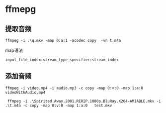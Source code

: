 


# ffmepg 


## 提取音频
```shell
ffmpeg -i .\q.mkv -map 0:a:1 -acodec copy  -vn t.m4a 
```

map语法
```text
input_file_index:stream_type_specifier:stream_index
```



## 添加音频

```text
ffmpeg -i video.mp4 -i audio.mp3 -c copy -map 0:v:0 -map 1:a:0   videoWithAudio.mp4

 ffmpeg -i .\Spirited.Away.2001.RERIP.1080p.BluRay.X264-AMIABLE.mkv -i .\t.m4a -c copy -map 0:v:0 -map 1:a:0   test.mkv
```